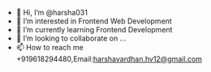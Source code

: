 - 👋 Hi, I’m @harsha031
- 👀 I’m interested in Frontend Web Development
- 🌱 I’m currently learning Frontend Development
- 💞️ I’m looking to collaborate on ...
- 📫 How to reach me +919618294480,Email:harshavardhan.hv12@gmail.com

<!---
harsha031/harsha031 is a ✨ special ✨ repository because its `README.md` (this file) appears on your GitHub profile.
You can click the Preview link to take a look at your changes.
--->
